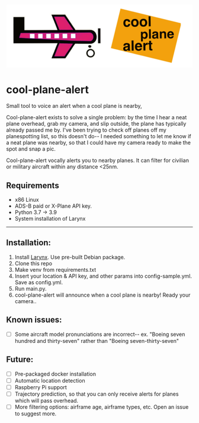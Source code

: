 ![quick n' dirty cool plane alert logo](assets/cool_plane_alert.jpg)
# cool-plane-alert
Small tool to voice an alert when a cool plane is nearby, 

Cool-plane-alert exists to solve a single problem: by the time I hear a neat plane overhead, grab my camera, and slip outside, the plane has typically already passed me by. I've been trying to check off planes off my planespotting list, so this doesn't do-- I needed something to let me know if a neat plane was nearby, so that I could have my camera ready to make the spot and snap a pic.

Cool-plane-alert vocally alerts you to nearby planes. It can filter for civilian or military aircraft within any distance <25nm. 

## Requirements
* x86 Linux
* ADS-B paid or X-Plane API key.
* Python 3.7 -> 3.9
* System installation of Larynx

___ 
## Installation:

1. Install [Larynx](https://github.com/rhasspy/larynx). Use pre-built Debian package.
2. Clone this repo
3. Make venv from requirements.txt
4. Insert your location & API key, and other params into config-sample.yml. Save as config.yml.
5. Run main.py.
6. cool-plane-alert will announce when a cool plane is nearby! Ready your camera..

## Known issues:
- [ ] Some aircraft model pronunciations are incorrect-- ex. "Boeing seven hundred and thirty-seven" rather than "Boeing seven-thirty-seven"

## Future:

- [ ] Pre-packaged docker installation
- [ ] Automatic location detection
- [ ] Raspberry Pi support 
- [ ] Trajectory prediction, so that you can only receive alerts for planes which will pass overhead.
- [ ] More filtering options: airframe age, airframe types, etc. Open an issue to suggest more.